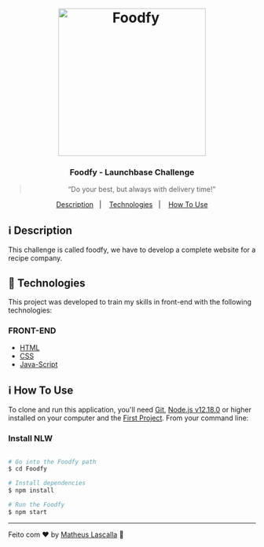 <h1 align="center">
    <img alt="Foodfy" src="public/assets/chef.png" width="300px" />
</h1>

<h3 align="center">
  Foodfy - Launchbase Challenge
</h3>

<blockquote align="center">“Do your best, but always with delivery time!”</blockquote>


<p align="center">
  <a href="#information_source-description">Description</a>&nbsp;&nbsp;&nbsp;|&nbsp;&nbsp;&nbsp;
  <a href="#rocket-technologies">Technologies</a>&nbsp;&nbsp;&nbsp;|&nbsp;&nbsp;&nbsp;
  <a href="#information_source-how-to-use">How To Use</a>
</p>

## :information_source: Description
This challenge is called foodfy, we have to develop a complete website for a recipe company.

## :rocket: Technologies

This project was developed to train my skills in front-end with the following technologies:

### FRONT-END
-  [HTML][HTML]
-  [CSS][CSS]
-  [Java-Script][Java-Script]


## :information_source: How To Use

To clone and run this application, you'll need [Git](https://gitforwindows.org/), [Node.js v12.18.0][nodejs] or higher installed on your computer and the [First Project](https://github.com/Matheus-nb/Foodfy). From your command line:

### Install NLW
```bash

# Go into the Foodfy path
$ cd Foodfy

# Install dependencies
$ npm install

# Run the Foodfy
$ npm start
```



---

Feito com :heart: by [Matheus Lascalla](https://www.linkedin.com/in/matheus-nb/) :wave: 

[nodejs]: https://nodejs.org/
[CSS]:https://developer.mozilla.org/en-US/docs/Web/CSS
[Java-Script]:https://developer.mozilla.org/en-US/docs/Glossary/JavaScript
[HTML]:https://developer.mozilla.org/en-US/docs/Web/HTML
